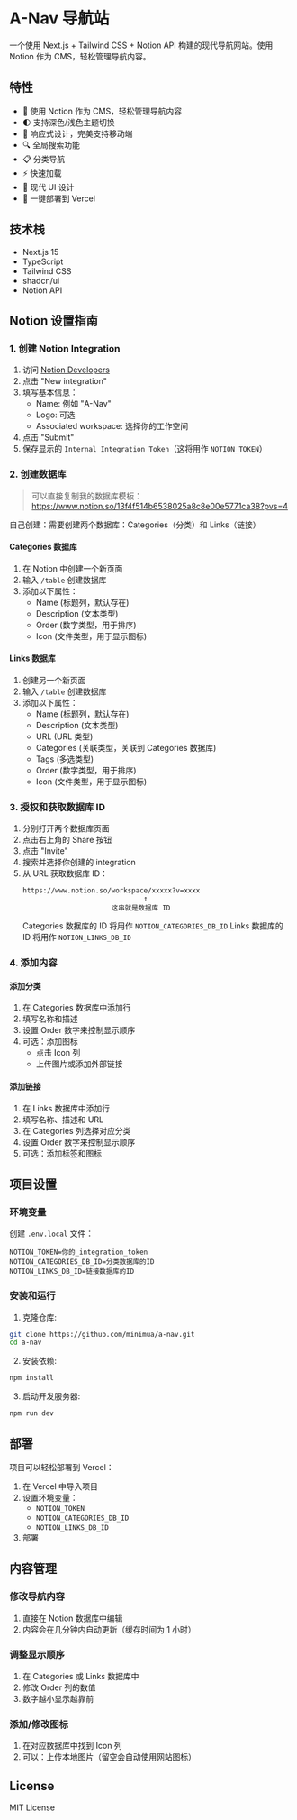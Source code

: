 # A-Nav 导航站

一个使用 Next.js + Tailwind CSS + Notion API 构建的现代导航网站。使用 Notion 作为 CMS，轻松管理导航内容。

## 特性

- 🎯 使用 Notion 作为 CMS，轻松管理导航内容
- 🌓 支持深色/浅色主题切换
- 📱 响应式设计，完美支持移动端
- 🔍 全局搜索功能
- 📋 分类导航
- ⚡ 快速加载
- 🎨 现代 UI 设计
- 🚀 一键部署到 Vercel

## 技术栈

- Next.js 15
- TypeScript
- Tailwind CSS
- shadcn/ui
- Notion API

## Notion 设置指南

### 1. 创建 Notion Integration

1. 访问 [Notion Developers](https://www.notion.so/my-integrations)
2. 点击 "New integration"
3. 填写基本信息：
   - Name: 例如 "A-Nav"
   - Logo: 可选
   - Associated workspace: 选择你的工作空间
4. 点击 "Submit"
5. 保存显示的 `Internal Integration Token`（这将用作 `NOTION_TOKEN`）

### 2. 创建数据库

> 可以直接复制我的数据库模板：https://www.notion.so/13f4f514b6538025a8c8e00e5771ca38?pvs=4

自己创建：需要创建两个数据库：Categories（分类）和 Links（链接）

#### Categories 数据库
1. 在 Notion 中创建一个新页面
2. 输入 `/table` 创建数据库
3. 添加以下属性：
   - Name (标题列，默认存在)
   - Description (文本类型)
   - Order (数字类型，用于排序)
   - Icon (文件类型，用于显示图标)

#### Links 数据库
1. 创建另一个新页面
2. 输入 `/table` 创建数据库
3. 添加以下属性：
   - Name (标题列，默认存在)
   - Description (文本类型)
   - URL (URL 类型)
   - Categories (关联类型，关联到 Categories 数据库)
   - Tags (多选类型)
   - Order (数字类型，用于排序)
   - Icon (文件类型，用于显示图标)

### 3. 授权和获取数据库 ID

1. 分别打开两个数据库页面
2. 点击右上角的 Share 按钮
3. 点击 "Invite"
4. 搜索并选择你创建的 integration
5. 从 URL 获取数据库 ID：
   ```
   https://www.notion.so/workspace/xxxxx?v=xxxx
                                 ↑
                         这串就是数据库 ID
   ```
   Categories 数据库的 ID 将用作 `NOTION_CATEGORIES_DB_ID`
   Links 数据库的 ID 将用作 `NOTION_LINKS_DB_ID`

### 4. 添加内容

#### 添加分类
1. 在 Categories 数据库中添加行
2. 填写名称和描述
3. 设置 Order 数字来控制显示顺序
4. 可选：添加图标
   - 点击 Icon 列
   - 上传图片或添加外部链接

#### 添加链接
1. 在 Links 数据库中添加行
2. 填写名称、描述和 URL
3. 在 Categories 列选择对应分类
4. 设置 Order 数字来控制显示顺序
5. 可选：添加标签和图标

## 项目设置

### 环境变量
创建 `.env.local` 文件：
```env
NOTION_TOKEN=你的_integration_token
NOTION_CATEGORIES_DB_ID=分类数据库的ID
NOTION_LINKS_DB_ID=链接数据库的ID
```

### 安装和运行

1. 克隆仓库:
```bash
git clone https://github.com/minimua/a-nav.git
cd a-nav
```

2. 安装依赖:
```bash
npm install
```

3. 启动开发服务器:
```bash
npm run dev
```

## 部署

项目可以轻松部署到 Vercel：

1. 在 Vercel 中导入项目
2. 设置环境变量：
   - `NOTION_TOKEN`
   - `NOTION_CATEGORIES_DB_ID`
   - `NOTION_LINKS_DB_ID`
3. 部署

## 内容管理

### 修改导航内容
1. 直接在 Notion 数据库中编辑
2. 内容会在几分钟内自动更新（缓存时间为 1 小时）

### 调整显示顺序
1. 在 Categories 或 Links 数据库中
2. 修改 Order 列的数值
3. 数字越小显示越靠前

### 添加/修改图标
1. 在对应数据库中找到 Icon 列
2. 可以：上传本地图片（留空会自动使用网站图标）

## License

MIT License
